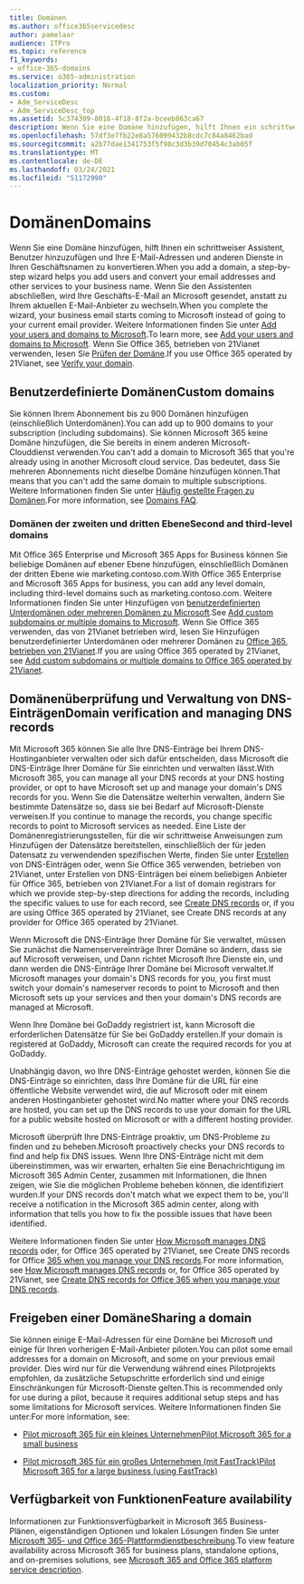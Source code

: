 ```yaml
---
title: Domänen
ms.author: office365servicedesc
author: pamelaar
audience: ITPro
ms.topic: reference
f1_keywords:
- office-365-domains
ms.service: o365-administration
localization_priority: Normal
ms.custom:
- Adm_ServiceDesc
- Adm_ServiceDesc_top
ms.assetid: 5c374309-8016-4f18-8f2a-bceeb863ca67
description: Wenn Sie eine Domäne hinzufügen, hilft Ihnen ein schrittweiser Assistent, Benutzer hinzuzufügen und Ihre E-Mail-Adressen und anderen Dienste in Ihren Geschäftsnamen zu konvertieren. Wenn Sie den Assistenten abschließen, wird Ihre Geschäfts-E-Mail an Microsoft gesendet, anstatt zu Ihrem aktuellen E-Mail-Anbieter zu wechseln. Weitere Informationen finden Sie unter Add your users and domains to Microsoft. Wenn Sie Office 365, betrieben von 21Vianet verwenden, lesen Sie Prüfen der Domäne.
ms.openlocfilehash: 57df3e7fb22e8a576099432b8cdc7c84a8462bad
ms.sourcegitcommit: a2b77dae1341753f5f98c3d3b39d70454c3ab05f
ms.translationtype: MT
ms.contentlocale: de-DE
ms.lasthandoff: 03/24/2021
ms.locfileid: "51172990"
---
```

# <a name="domains"></a><span data-ttu-id="882d5-106">Domänen</span><span class="sxs-lookup"><span data-stu-id="882d5-106">Domains</span></span>

<span data-ttu-id="882d5-107">Wenn Sie eine Domäne hinzufügen, hilft Ihnen ein schrittweiser Assistent, Benutzer hinzuzufügen und Ihre E-Mail-Adressen und anderen Dienste in Ihren Geschäftsnamen zu konvertieren.</span><span class="sxs-lookup"><span data-stu-id="882d5-107">When you add a domain, a step-by-step wizard helps you add users and convert your email addresses and other services to your business name.</span></span> <span data-ttu-id="882d5-108">Wenn Sie den Assistenten abschließen, wird Ihre Geschäfts-E-Mail an Microsoft gesendet, anstatt zu Ihrem aktuellen E-Mail-Anbieter zu wechseln.</span><span class="sxs-lookup"><span data-stu-id="882d5-108">When you complete the wizard, your business email starts coming to Microsoft instead of going to your current email provider.</span></span> <span data-ttu-id="882d5-109">Weitere Informationen finden Sie unter [Add your users and domains to Microsoft](https://support.office.com/article/6383f56d-3d09-4dcb-9b41-b5f5a5efd611).</span><span class="sxs-lookup"><span data-stu-id="882d5-109">To learn more, see [Add your users and domains to Microsoft](https://support.office.com/article/6383f56d-3d09-4dcb-9b41-b5f5a5efd611).</span></span> <span data-ttu-id="882d5-110">Wenn Sie Office 365, betrieben von 21Vianet verwenden, lesen Sie [Prüfen der Domäne](/office365/admin/setup/add-domain).</span><span class="sxs-lookup"><span data-stu-id="882d5-110">If you use Office 365 operated by 21Vianet, see [Verify your domain](/office365/admin/setup/add-domain).</span></span>
  
## <a name="custom-domains"></a><span data-ttu-id="882d5-111">Benutzerdefinierte Domänen</span><span class="sxs-lookup"><span data-stu-id="882d5-111">Custom domains</span></span>

<span data-ttu-id="882d5-112">Sie können Ihrem Abonnement bis zu 900 Domänen hinzufügen (einschließlich Unterdomänen).</span><span class="sxs-lookup"><span data-stu-id="882d5-112">You can add up to 900 domains to your subscription (including subdomains).</span></span> <span data-ttu-id="882d5-113">Sie können Microsoft 365 keine Domäne hinzufügen, die Sie bereits in einem anderen Microsoft-Clouddienst verwenden.</span><span class="sxs-lookup"><span data-stu-id="882d5-113">You can't add a domain to Microsoft 365 that you're already using in another Microsoft cloud service.</span></span> <span data-ttu-id="882d5-114">Das bedeutet, dass Sie mehreren Abonnements nicht dieselbe Domäne hinzufügen können.</span><span class="sxs-lookup"><span data-stu-id="882d5-114">That means that you can't add the same domain to multiple subscriptions.</span></span> <span data-ttu-id="882d5-115">Weitere Informationen finden Sie unter [Häufig gestellte Fragen zu Domänen](https://support.office.com/article/Domains-FAQ-1272bad0-4bd4-4796-8005-67d6fb3afc5a).</span><span class="sxs-lookup"><span data-stu-id="882d5-115">For more information, see [Domains FAQ](https://support.office.com/article/Domains-FAQ-1272bad0-4bd4-4796-8005-67d6fb3afc5a).</span></span>
  
### <a name="second-and-third-level-domains"></a><span data-ttu-id="882d5-116">Domänen der zweiten und dritten Ebene</span><span class="sxs-lookup"><span data-stu-id="882d5-116">Second and third-level domains</span></span>

<span data-ttu-id="882d5-117">Mit Office 365 Enterprise und Microsoft 365 Apps for Business können Sie beliebige Domänen auf ebener Ebene hinzufügen, einschließlich Domänen der dritten Ebene wie marketing.contoso.com.</span><span class="sxs-lookup"><span data-stu-id="882d5-117">With Office 365 Enterprise and Microsoft 365 Apps for business, you can add any level domain, including third-level domains such as marketing.contoso.com.</span></span> <span data-ttu-id="882d5-118">Weitere Informationen finden Sie unter Hinzufügen von [benutzerdefinierten Unterdomänen oder mehreren Domänen zu Microsoft](/office365/admin/setup/domains-faq).</span><span class="sxs-lookup"><span data-stu-id="882d5-118">See [Add custom subdomains or multiple domains to Microsoft](/office365/admin/setup/domains-faq).</span></span> <span data-ttu-id="882d5-119">Wenn Sie Office 365 verwenden, das von 21Vianet betrieben wird, lesen Sie Hinzufügen benutzerdefinierter Unterdomänen oder mehrerer Domänen zu [Office 365, betrieben von 21Vianet](/office365/admin/setup/domains-faq).</span><span class="sxs-lookup"><span data-stu-id="882d5-119">If you are using Office 365 operated by 21Vianet, see [Add custom subdomains or multiple domains to Office 365 operated by 21Vianet](/office365/admin/setup/domains-faq).</span></span>
  
## <a name="domain-verification-and-managing-dns-records"></a><span data-ttu-id="882d5-120">Domänenüberprüfung und Verwaltung von DNS-Einträgen</span><span class="sxs-lookup"><span data-stu-id="882d5-120">Domain verification and managing DNS records</span></span>

<span data-ttu-id="882d5-121">Mit Microsoft 365 können Sie alle Ihre DNS-Einträge bei Ihrem DNS-Hostinganbieter verwalten oder sich dafür entscheiden, dass Microsoft die DNS-Einträge Ihrer Domäne für Sie einrichten und verwalten lässt.</span><span class="sxs-lookup"><span data-stu-id="882d5-121">With Microsoft 365, you can manage all your DNS records at your DNS hosting provider, or opt to have Microsoft set up and manage your domain's DNS records for you.</span></span> <span data-ttu-id="882d5-122">Wenn Sie die Datensätze weiterhin verwalten, ändern Sie bestimmte Datensätze so, dass sie bei Bedarf auf Microsoft-Dienste verweisen.</span><span class="sxs-lookup"><span data-stu-id="882d5-122">If you continue to manage the records, you change specific records to point to Microsoft services as needed.</span></span> <span data-ttu-id="882d5-123">Eine Liste der Domänenregistrierungsstellen, für die wir schrittweise Anweisungen zum Hinzufügen der Datensätze bereitstellen, einschließlich der für jeden Datensatz zu verwendenden spezifischen Werte, finden Sie unter [Erstellen](/office365/admin/get-help-with-domains/create-dns-records-at-any-dns-hosting-provider) von DNS-Einträgen oder, wenn Sie Office 365 verwenden, betrieben von 21Vianet, unter Erstellen von DNS-Einträgen bei einem beliebigen Anbieter für Office 365, betrieben von 21Vianet.</span><span class="sxs-lookup"><span data-stu-id="882d5-123">For a list of domain registrars for which we provide step-by-step directions for adding the records, including the specific values to use for each record, see [Create DNS records](/office365/admin/get-help-with-domains/create-dns-records-at-any-dns-hosting-provider) or, if you are using Office 365 operated by 21Vianet, see Create DNS records at any provider for Office 365 operated by 21Vianet.</span></span> 
  
<span data-ttu-id="882d5-124">Wenn Microsoft die DNS-Einträge Ihrer Domäne für Sie verwaltet, müssen Sie zunächst die Namenservereinträge Ihrer Domäne so ändern, dass sie auf Microsoft verweisen, und Dann richtet Microsoft Ihre Dienste ein, und dann werden die DNS-Einträge Ihrer Domäne bei Microsoft verwaltet.</span><span class="sxs-lookup"><span data-stu-id="882d5-124">If Microsoft manages your domain's DNS records for you, you first must switch your domain's nameserver records to point to Microsoft and then Microsoft sets up your services and then your domain's DNS records are managed at Microsoft.</span></span>
  
<span data-ttu-id="882d5-125">Wenn Ihre Domäne bei GoDaddy registriert ist, kann Microsoft die erforderlichen Datensätze für Sie bei GoDaddy erstellen.</span><span class="sxs-lookup"><span data-stu-id="882d5-125">If your domain is registered at GoDaddy, Microsoft can create the required records for you at GoDaddy.</span></span> 
  
<span data-ttu-id="882d5-126">Unabhängig davon, wo Ihre DNS-Einträge gehostet werden, können Sie die DNS-Einträge so einrichten, dass Ihre Domäne für die URL für eine öffentliche Website verwendet wird, die auf Microsoft oder mit einem anderen Hostinganbieter gehostet wird.</span><span class="sxs-lookup"><span data-stu-id="882d5-126">No matter where your DNS records are hosted, you can set up the DNS records to use your domain for the URL for a public website hosted on Microsoft or with a different hosting provider.</span></span> 
  
<span data-ttu-id="882d5-127">Microsoft überprüft Ihre DNS-Einträge proaktiv, um DNS-Probleme zu finden und zu beheben.</span><span class="sxs-lookup"><span data-stu-id="882d5-127">Microsoft proactively checks your DNS records to find and help fix DNS issues.</span></span> <span data-ttu-id="882d5-128">Wenn Ihre DNS-Einträge nicht mit dem übereinstimmen, was wir erwarten, erhalten Sie eine Benachrichtigung im Microsoft 365 Admin Center, zusammen mit Informationen, die Ihnen zeigen, wie Sie die möglichen Probleme beheben können, die identifiziert wurden.</span><span class="sxs-lookup"><span data-stu-id="882d5-128">If your DNS records don't match what we expect them to be, you'll receive a notification in the Microsoft 365 admin center, along with information that tells you how to fix the possible issues that have been identified.</span></span>
  
<span data-ttu-id="882d5-129">Weitere Informationen finden Sie unter [How Microsoft manages DNS records](/office365/admin/setup/domains-faq) oder, for Office 365 operated by 21Vianet, see Create DNS records for Office [365 when you manage your DNS records](/office365/admin/services-in-china/create-dns-records-when-you-manage-your-dns-records).</span><span class="sxs-lookup"><span data-stu-id="882d5-129">For more information, see [How Microsoft manages DNS records](/office365/admin/setup/domains-faq) or, for Office 365 operated by 21Vianet, see [Create DNS records for Office 365 when you manage your DNS records](/office365/admin/services-in-china/create-dns-records-when-you-manage-your-dns-records).</span></span>
  
## <a name="sharing-a-domain"></a><span data-ttu-id="882d5-130">Freigeben einer Domäne</span><span class="sxs-lookup"><span data-stu-id="882d5-130">Sharing a domain</span></span>

<span data-ttu-id="882d5-131">Sie können einige E-Mail-Adressen für eine Domäne bei Microsoft und einige für Ihren vorherigen E-Mail-Anbieter piloten.</span><span class="sxs-lookup"><span data-stu-id="882d5-131">You can pilot some email addresses for a domain on Microsoft, and some on your previous email provider.</span></span> <span data-ttu-id="882d5-132">Dies wird nur für die Verwendung während eines Pilotprojekts empfohlen, da zusätzliche Setupschritte erforderlich sind und einige Einschränkungen für Microsoft-Dienste gelten.</span><span class="sxs-lookup"><span data-stu-id="882d5-132">This is recommended only for use during a pilot, because it requires additional setup steps and has some limitations for Microsoft services.</span></span> <span data-ttu-id="882d5-133">Weitere Informationen finden Sie unter:</span><span class="sxs-lookup"><span data-stu-id="882d5-133">For more information, see:</span></span>
  
- [<span data-ttu-id="882d5-134">Pilot microsoft 365 für ein kleines Unternehmen</span><span class="sxs-lookup"><span data-stu-id="882d5-134">Pilot Microsoft 365 for a small business</span></span>](https://support.office.com/article/39cee536-6a03-40cf-b9c1-f301bb6001d7)
    
- [<span data-ttu-id="882d5-135">Pilot microsoft 365 für ein großes Unternehmen (mit FastTrack)</span><span class="sxs-lookup"><span data-stu-id="882d5-135">Pilot Microsoft 365 for a large business (using FastTrack)</span></span>](https://fasttrack.office.com/onboard)
    
## <a name="feature-availability"></a><span data-ttu-id="882d5-136">Verfügbarkeit von Funktionen</span><span class="sxs-lookup"><span data-stu-id="882d5-136">Feature availability</span></span>

<span data-ttu-id="882d5-137">Informationen zur Funktionsverfügbarkeit in Microsoft 365 Business-Plänen, eigenständigen Optionen und lokalen Lösungen finden Sie unter [Microsoft 365- und Office 365-Plattformdienstbeschreibung](office-365-platform-service-description.md).</span><span class="sxs-lookup"><span data-stu-id="882d5-137">To view feature availability across Microsoft 365 for business plans, standalone options, and on-premises solutions, see [Microsoft 365 and Office 365 platform service description](office-365-platform-service-description.md).</span></span>
